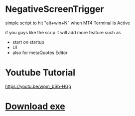# NegativeScreenTrigger
simple script to hit "alt+win+N" when MT4 Terminal is Active

if you guys like the scrip it will add more feature such as
- start on startup 
- UI 
- also for metaQuotes Editor

# Youtube Tutorial
https://youtu.be/wpm_bSb-HGg

# [Download exe](https://github.com/RohanArora13/NegativeScreenTrigger/releases/download/release/NegativeScreenTrigger.zip)

